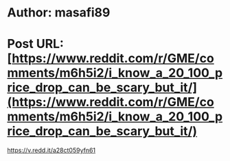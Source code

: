 # Author: masafi89
# Post URL: [https://www.reddit.com/r/GME/comments/m6h5i2/i_know_a_20_100_price_drop_can_be_scary_but_it/](https://www.reddit.com/r/GME/comments/m6h5i2/i_know_a_20_100_price_drop_can_be_scary_but_it/)


https://v.redd.it/a28ct059yfn61